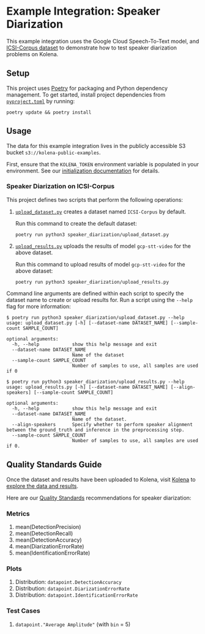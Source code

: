 # Example Integration: Speaker Diarization

This example integration uses the Google Cloud Speech-To-Text model,
and [ICSI-Corpus dataset](https://groups.inf.ed.ac.uk/ami/icsi/) to demonstrate how to test speaker diarization problems
on Kolena.

## Setup

This project uses [Poetry](https://python-poetry.org/) for packaging and Python dependency management. To get started,
install project dependencies from [`pyproject.toml`](./pyproject.toml) by running:

```shell
poetry update && poetry install
```

## Usage

The data for this example integration lives in the publicly accessible S3 bucket `s3://kolena-public-examples`.

First, ensure that the `KOLENA_TOKEN` environment variable is populated in your environment. See our
[initialization documentation](https://docs.kolena.io/installing-kolena/#initialization) for details.

### Speaker Diarization on ICSI-Corpus

This project defines two scripts that perform the following operations:

1. [`upload_dataset.py`](speaker_diarization/upload_dataset.py) creates a dataset named
   `ICSI-Corpus` by default.

   Run this command to create the default dataset:
    ```shell
    poetry run python3 speaker_diarization/upload_dataset.py
    ```

2. [`upload_results.py`](speaker_diarization/upload_results.py) uploads the results of model
   `gcp-stt-video` for the above dataset.

   Run this command to upload results of model `gcp-stt-video` for the above dataset:
    ```shell
    poetry run python3 speaker_diarization/upload_results.py
    ```

Command line arguments are defined within each script to specify the dataset name to create or
upload results for. Run a script using the `--help` flag for more information:

```shell
$ poetry run python3 speaker_diarization/upload_dataset.py --help
usage: upload_dataset.py [-h] [--dataset-name DATASET_NAME] [--sample-count SAMPLE_COUNT]

optional arguments:
  -h, --help            show this help message and exit
  --dataset-name DATASET_NAME
                        Name of the dataset
  --sample-count SAMPLE_COUNT
                        Number of samples to use, all samples are used if 0

$ poetry run python3 speaker_diarization/upload_results.py --help
usage: upload_results.py [-h] [--dataset-name DATASET_NAME] [--align-speakers] [--sample-count SAMPLE_COUNT]

optional arguments:
  -h, --help            show this help message and exit
  --dataset-name DATASET_NAME
                        Name of the dataset.
  --align-speakers      Specify whether to perform speaker alignment between the ground_truth and inference in the preprocessing step.
  --sample-count SAMPLE_COUNT
                        Number of samples to use, all samples are used if 0.
```

## Quality Standards Guide

Once the dataset and results have been uploaded to Kolena, visit [Kolena](https://app.kolena.io/redirect/) to
[explore the data and results](https://docs.kolena.io/dataset/quickstart/#step-3-explore-data-and-results).

Here are our [Quality Standards](https://docs.kolena.io/dataset/core-concepts/quality-standard/) recommendations for
speaker diarization:

### Metrics

1. mean(DetectionPrecision)
2. mean(DetectionRecall)
3. mean(DetectionAccuracy)
4. mean(DiarizationErrorRate)
5. mean(IdentificationErrorRate)

### Plots

1. Distribution: `datapoint.DetectionAccuracy`
2. Distribution: `datapoint.DiarizationErrorRate`
3. Distribution: `datapoint.IdentificationErrorRate`

### Test Cases

1. `datapoint."Average Amplitude"` (with `bin` = 5)
